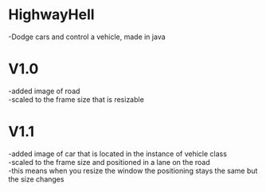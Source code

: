 HighwayHell
===========

-Dodge cars and control a vehicle, made in java  

V1.0
=======
-added image of road  
-scaled to the frame size that is resizable  

V1.1
=======
-added image of car that is located in the instance of vehicle class  
-scaled to the frame size and positioned in a lane on the road  
-this means when you resize the window the positioning stays the same but the size changes  
